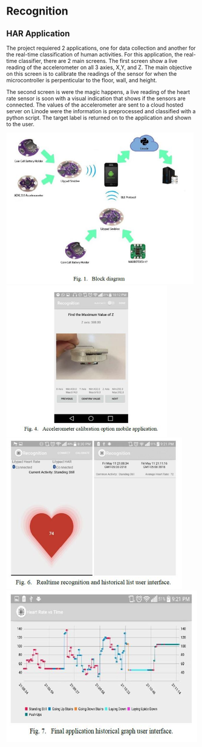 # Recognition

HAR Application
-------

The project requiered 2 applications, one for data collection and another for the real-time classification of human activities. For this application, the real-time classifier, there are 2 main screens. The first screen show a live reading of the accelerometer on all 3 axies, X,Y, and Z. The main objective on this screen is to calibrate the readings of the sensor for when the microcontroller is perpenticular to the floor, wall, and height.

The second screen is were the magic happens, a live reading of the heart rate sensor is soon with a visual indication that shows if the sensors are connected. The values of the accelerometer are sent to a cloud hosted server on Linode were the information is preprocessed and classified with a python script. The target label is returned on to the application and shown to the user.

<img src="Image1.JPG" height="400" alt="Screenshot"/> 

<img src="Image2.JPG" height="400" alt="Screenshot"/> 

<img src="Image3.JPG" height="400" alt="Screenshot"/> 

<img src="Image4.JPG" height="400" alt="Screenshot"/> 

